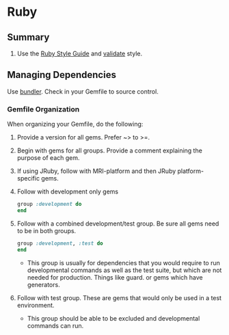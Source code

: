 Ruby
=======

Summary
--------
 1. Use the [Ruby Style Guide](https://github.com/bbatsov/ruby-style-guide) and [validate](https://github.com/bbatsov/rubocop) style.
 

Managing Dependencies
----------------------

Use [bundler](http://gembundler.com/). Check in your Gemfile to source control.

### Gemfile Organization

When organizing your Gemfile, do the following:
 1. Provide a version for all gems. Prefer ~> to >=.
 2. Begin with gems for all groups. Provide a comment explaining the purpose of each gem.
 3. If using JRuby, follow with MRI-platform and then JRuby platform-specific gems.
 4. Follow with development only gems

    ```ruby
    group :development do
    end
    ```

 5. Follow with a combined development/test group. Be sure all gems need to be in both groups.

    ```ruby
    group :development, :test do
    end
    ```
    * This group is usually for dependencies that you would require to run developmental commands
      as well as the test suite, but which are not needed for production. Things like guard. or gems
      which have generators.

 6. Follow with test group. These are gems that would only be used in a test environment.
    * This group should be able to be excluded and developmental commands can run.
